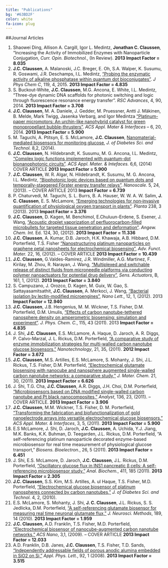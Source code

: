 ```yaml
---
title: "Publications"
bg: '#63BD2F'
color: white
fa-icon: plug
---
```


<!--- Previous Journal Articles, but PERFECTLY CITED!

- [Electrochemical biosensor of nanocube-augmented carbon nanotube networks](
	https://scholar.google.com/citations?view_op=view_citation&hl=en&user=gJzQV6QAAAAJ&citation_for_view=gJzQV6QAAAAJ:u5HHmVD_uO8C).
   JC Claussen, AD Franklin, A ul Haque, DM Porterfield, TS Fisher
   ACS Nano 3 (1), 37-44

 - [Bacterial Isolation by Lectin-Modified Microengines](
	https://scholar.google.com/citations?view_op=view_citation&hl=en&user=gJzQV6QAAAAJ&citation_for_view=gJzQV6QAAAAJ:hqOjcs7Dif8C).
   S Campuzano, J Orozco, D Kagan, M Guix, W Gao, S Sattayasamitsathit, ...
	Nano Letters 12 (1), 396-

- [Nanostructuring platinum nanoparticles on multilayered graphene petal nanosheets 	for electrochemical biosensing](https://scholar.google.com/citations?view_op=view_citation&hl=en&user=gJzQV6QAAAAJ&citation_for_view=gJzQV6QAAAAJ:roLk4NBRz8UC).
   JC Claussen, A Kumar, DB Jaroch, MH Khawaja, AB Hibbard, ...
   Advanced Functional Materials 22 (16), 3399-3405


- [Acoustic Droplet Vaporization and Propulsion of Perfluorocarbon‐Loaded 	Microbullets for Targeted Tissue Penetration and Deformation](https://scholar.google.com/citations?view_op=view_citation&hl=en&user=gJzQV6QAAAAJ&citation_for_view=gJzQV6QAAAAJ:0EnyYjriUFMC).
   JC Claussen, D Kagan, MJ Benchimol, E Chuluun‐Erdene, S Esener, ...
Angewandte Chemie 124 (30), 7637-7640

- [A self referencing platinum nanoparticle decorated enzyme-based microbiosensor for real time measurement of physiological glucose transport](https://scholar.google.com/citations?view_op=view_citation&hl=en&user=gJzQV6QAAAAJ&citation_for_view=gJzQV6QAAAAJ:2osOgNQ5qMEC)
ES McLamore, J Shi, D Jaroch, JC Claussen, A Uchida, Y Jiang, W Zhang, ...
Biosensors and Bioelectronics 26 (5), 2237-2245

- [A self-referencing glutamate biosensor for measuring real time neuronal glutamate flux](https://scholar.google.com/citations?view_op=view_citation&hl=en&user=gJzQV6QAAAAJ&citation_for_view=gJzQV6QAAAAJ:u-x6o8ySG0sC)
ES McLamore, S Mohanty, J Shi, J Claussen, SS Jedlicka, JL Rickus, ...
Journal of Neuroscience Methods 189 (1), 14-22

- [Microbiosensors based on DNA modified single-walled carbon nanotube and Pt black nanocomposites](https://scholar.google.com/citations?view_op=view_citation&hl=en&user=gJzQV6QAAAAJ&citation_for_view=gJzQV6QAAAAJ:zYLM7Y9cAGgC)
J Shi, TG Cha, JC Claussen, AR Diggs, JH Choi, DM Porterfield
Analyst 136 (23), 4916-4924

- [A comparative study of enzyme immobilization strategies for multi-walled carbon nanotube glucose biosensors](https://scholar.google.com/citations?view_op=view_citation&hl=en&user=gJzQV6QAAAAJ&citation_for_view=gJzQV6QAAAAJ:YsMSGLbcyi4C)
J Shi, JC Claussen, ES McLamore, A ul Haque, D Jaroch, AR Diggs, ...
Nanotechnology 22 (35), 355502

- [Electrochemical glucose biosensor of platinum nanospheres connected by carbon nanotubes](https://scholar.google.com/citations?view_op=view_citation&hl=en&user=gJzQV6QAAAAJ&citation_for_view=gJzQV6QAAAAJ:9yKSN-GCB0IC)
JC Claussen, SS Kim, A ul Haque, MS Artiles, DM Porterfield, TS Fisher
Journal of Diabetes Science and Technology 4 (2), 312

-->


<!--- Journal Articles from CV -->
##Journal Articles

1. Shaowei Ding, Allison A. Cargill, Igor L. Medintz, **Jonathan C. Claussen**, “Increasing the Activity of Immobilized Enzymes with Nanoparticle Conjugation, *Curr. Opin. Biotechnol.*, (In Review).  **2013 Impact Factor = 8.035**
2. **J.C. Claussen**, A. Malanoski, J.C. Breger, E. Oh, S.A. Walper, K. Susumu, R. Goswami, J.R. Deschamps, I.L. Medintz, [“Probing the enzymatic activity of alkaline phosphatase within quantum dot bioconjugates”](https://scholar.google.com/citations?view_op=view_citation&hl=en&user=gJzQV6QAAAAJ&citation_for_view=gJzQV6QAAAAJ:dhFuZR0502QC). *J Phys Chem C*, 119, 4, 2015. **2013 Impact Factor = 4.835**
3. S. Buckout-White, **J.C. Claussen**, M.G. Ancona, E. White, I.L. Medintz, “Three-dye dynamic DNA scaffolds for photonic switching and logic through fluorescence resonance energy transfer”. *RSC Advances*, 4, 90, 2014. **2013 Impact Factor = 3.708**
4. **J.C. Claussen**, M. A. Daniele, J. Gedder, M. Pruessner, Antti J. Mäkinen, B. Melde, Mark Twigg, Jasenka Verbarg, and Igor Medintza [“Platinum-paper micromotors: An urchin-like nanohybrid catalyst for green monopropellant bubble-thrusters”](https://scholar.google.com/citations?view_op=view_citation&hl=en&user=gJzQV6QAAAAJ&cstart=20&pagesize=80&citation_for_view=gJzQV6QAAAAJ:mVmsd5A6BfQC). *ACS Appl. Mater & Interfaces* – 6, 20, 2014. **2013 Impact Factor = 5.900**
5. M. Taguchi, A. Ptitsyn, E. S. McLamore, **J.C. Claussen**, [Nanomaterial-mediated biosensors for monitoring glucose](https://scholar.google.com/citations?view_op=view_citation&hl=en&user=gJzQV6QAAAAJ&citation_for_view=gJzQV6QAAAAJ:4DMP91E08xMC), *J. of Diabetes Sci. and Technol.* 8,2, (2014).
6. **J.C. Claussen**, N. Hildebrandt, K. Susumu, M. G. Ancona, I.L. Medintz, [“Complex logic functions implemented with quantum-dot bionanophotonic circuits”](https://scholar.google.com/citations?view_op=view_citation&hl=en&user=gJzQV6QAAAAJ&citation_for_view=gJzQV6QAAAAJ:aqlVkmm33-oC). *ACS Appl. Mater. & Intefaces.* 6,6, (2014) COVER ARTICLE **2013 Impact Factor = 5.900**
7. **J.C. Claussen**, W. R. Algar, N. Hildebrandt, K. Susumu, M. G. Ancona, I.L. Medintz, [“Biophotonic logic devices based on quantum dots and temporally-staggered Förster energy transfer relays”](https://scholar.google.com/citations?view_op=view_citation&hl=en&user=gJzQV6QAAAAJ&citation_for_view=gJzQV6QAAAAJ:4TOpqqG69KYC). *Nanoscale.* 5, 24, (2013). – COVER ARTICLE 2013 **Impact Factor = 6.739**
8. P. Chaturvedi, M. Taguchi, S. L. Burrs, B. A. Hauser, W. W. A. W. Salim, **J. C. Claussen**, E. S. McLamore, [“Emerging technologies for non‑invasive quantification of physiological oxygen transport in plants”](https://scholar.google.com/citations?view_op=view_citation&hl=en&user=gJzQV6QAAAAJ&citation_for_view=gJzQV6QAAAAJ:KlAtU1dfN6UC). *Planta* 238, 3 (2013). 2013 **Impact Factor = 3.376**
9. **J.C. Claussen**, D. Kagen, M. Benchimol, E.Chuluun-Erdene, S. Esener, J. Wang, [“Acoustic droplet vaporization of perfluorocarbon-filled microbullets for targeted tissue penetration and deformation”](https://scholar.google.com/citations?view_op=view_citation&hl=en&user=gJzQV6QAAAAJ&citation_for_view=gJzQV6QAAAAJ:0EnyYjriUFMC). *Angew. Chem. Int.* Ed. 124, 30, (2012). **2013 Impact Factor = 11.336**
10. **J.C. Claussen**, A. Kumar, D.B. Jaroch, H.K. Khawaja, A.B. Hibbard, D.M. Porterfield, T.S. Fisher [“Nanostructuring platinum nanoparticles on graphene petal nanosheets for electrochemical biosensing”](https://scholar.google.com/citations?view_op=view_citation&hl=en&user=gJzQV6QAAAAJ&citation_for_view=gJzQV6QAAAAJ:roLk4NBRz8UC), *Adv. Funct. Mater.* 22, 16, (2012). – COVER ARTICLE  **2013 Impact Factor = 10.439**
11. **J.C. Claussen**, G.Valdes-Ramirez, J.R. Windmiller, A.G. Martinez, F. Kirilay, M. Zhou, R. Narayan, J. Wang, [“Multiplexed and switchable release of distinct fluids from microneedle platforms via conducting polymer nanoactuators for potential drug delivery”](https://scholar.google.com/citations?view_op=view_citation&hl=en&user=gJzQV6QAAAAJ&citation_for_view=gJzQV6QAAAAJ:LkGwnXOMwfcC), *Sens. Actuators*, B, 161, 1, (2012). **2013 Impact Factor = 3.840**
12. S. Campuzano, J. Orozco, D. Kagen, M. Guix, W. Gao, S. Sattayasamitsathit, **J.C. Claussen**, A. Merkoci, J. Wang, [“Bacterial isolation by lectin-modified microengines”](https://scholar.google.com/citations?view_op=view_citation&hl=en&user=gJzQV6QAAAAJ&citation_for_view=gJzQV6QAAAAJ:hqOjcs7Dif8C), *Nano Lett.*, 12, 1, (2012).  2013 **Impact Factor = 12.940**
13. **J.C. Claussen**, J.B. Hengenius, M. M. Wickner, T.S. Fisher, D.M. Porterfield, D.M. Umulis, [“Effects of carbon nanotube-tethered nanosphere density on amperometric biosensing:  simulation and experiment”](https://scholar.google.com/citations?view_op=view_citation&hl=en&user=gJzQV6QAAAAJ&citation_for_view=gJzQV6QAAAAJ:Tyk-4Ss8FVUC). *J. Phys. Chem. C.*, 115, 43 (2011). 2013 **Impact Factor = 4.835**
14. J. Shi, **J.C. Claussen**, E.S. McLamore, A. Haque, D. Jaroch, A. R. Diggs, P. Calvo-Marzal, J. L. Rickus, D.M. Porterfield, [“A comparative study of enzyme immobilization strategies for multi-walled carbon nanotube glucose biosensors,”](https://scholar.google.com/citations?view_op=view_citation&hl=en&user=gJzQV6QAAAAJ&citation_for_view=gJzQV6QAAAAJ:YsMSGLbcyi4C) *Nanotechnology*, 21, 35, (2011). **2012 Impact Factor = 3.672**
15. **J.C. Claussen**, M.S. Artilles, E.S. McLamore, S. Mohanty, J. Shi, J.L. Rickus, T.S. Fisher, D.M. Porterfield, [“Electrochemical glutamate biosensing with nanocube and nanosphere augmented single-walled carbon nanotube networks:  a comparative study,”](https://scholar.google.com/citations?view_op=view_citation&hl=en&user=gJzQV6QAAAAJ&citation_for_view=gJzQV6QAAAAJ:UeHWp8X0CEIC) *J. Mater. Chem.* 21, 30, (2011). **2013 Impact Factor = 6.626**
16. J. Shi, T.G. Cha, **J.C. Claussen**, A.R. Diggs, J.H. Choi, D.M. Porterfield, [“Microbiosensors based on DNA modified single-walled carbon nanotube and Pt black nanocomposites,”](https://scholar.google.com/citations?view_op=view_citation&hl=en&user=gJzQV6QAAAAJ&cstart=20&pagesize=80&citation_for_view=gJzQV6QAAAAJ:3fE2CSJIrl8C) *Analyst*, 136, 23, (2011). – COVER ARTICLE. **2013 Impact Factor = 3.906**
17. **J.C. Claussen**, M.M. Wickner, T.S. Fisher, D. M. Porterfield, [“Transforming the fabrication and biofunctionalization of gold nanoelectrode arrays into versatile electrochemical glucose biosensors.”](https://scholar.google.com/citations?view_op=view_citation&hl=en&user=gJzQV6QAAAAJ&citation_for_view=gJzQV6QAAAAJ:Y0pCki6q_DkC) *ACS Appl. Mater. & Interfaces*, 3, 5, (2011). **2013 Impact Factor = 5.900**
18. E.S McLamore, J. Shi, D. Jaroch, **J.C. Claussen**, A. Uchida, Y.J. Jiang, M.K. Banks, K.K. Buhman, D. Teegarden, J.L. Rickus, D.M. Porterfield, “A self-referencing platinum nanoparticle decorated enzyme-based microbiosensor for real time measurement of physiological glucose transport,” *Biosens. Bioelectron.*, 26, 5 (2011). **2013 Impact Factor = 6.451**
19. J. Shi, E.S. McLamore, D. Jaroch, **J.C. Claussen**, J.L. Rickus, D.M. Porterfield, [“Oscillatory glucose flux in INS1 pancreatic β cells: A self-referencing microbiosensor study,”](https://scholar.google.com/citations?view_op=view_citation&hl=en&user=gJzQV6QAAAAJ&citation_for_view=gJzQV6QAAAAJ:IjCSPb-OGe4C) *Anal. Biochem.*, 411, 185 (2011). **2013 Impact Factor = 2.305**
20. **J.C. Claussen**, S.S. Kim, M.S. Artilles, A. ul Haque, T.S. Fisher, M.D. Porterfield, [“Electrochemical glucose biosensor of platinum nanospheres connected by carbon nanotubes,”](https://scholar.google.com/citations?view_op=view_citation&hl=en&user=gJzQV6QAAAAJ&citation_for_view=gJzQV6QAAAAJ:9yKSN-GCB0IC) *J. of Diabetes Sci. and Technol.* 4, 2, (2010). 
21. E.S. McLamore, S. Mohanty, J. Shi, **J. C. Claussen**, J.L. Rickus, S. S. Jedlicka, D.M. Porterfield, [“A self-referencing glutamate biosensor for measuring real time neuronal glutamate flux,”](https://scholar.google.com/citations?view_op=view_citation&hl=en&user=gJzQV6QAAAAJ&citation_for_view=gJzQV6QAAAAJ:u-x6o8ySG0sC) *J. Neurosci. Methods*, 189, 14 (2010). **2013 Impact Factor = 1.959**
22. **J.C. Claussen**, A.D. Franklin, T.S. Fisher, M.D. Porterfield, [“Electrochemical biosensor of nanocube-augmented carbon nanotube networks,”](https://scholar.google.com/citations?view_op=view_citation&hl=en&user=gJzQV6QAAAAJ&citation_for_view=gJzQV6QAAAAJ:u5HHmVD_uO8C) *ACS Nano*, 3,1, (2009). – COVER ARTICLE **2013 Impact Factor = 12.033**
23. A.D. Franklin, D.B. Janes, **J.C. Claussen**, T.S. Fisher, T.D. Sands, [“Independently addressable fields of porous anodic alumina embedded in SiO2 on Si,”](https://scholar.google.com/citations?view_op=view_citation&hl=en&user=gJzQV6QAAAAJ&citation_for_view=gJzQV6QAAAAJ:d1gkVwhDpl0C) *Appl. Phys. Lett.*, 92, 1 (2008). **2013 Impact Factor = 3.515**
